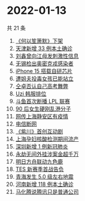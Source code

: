 # 2022-01-13

共 21 条

<!-- BEGIN -->
<!-- 最后更新时间 Thu Jan 13 2022 04:10:23 GMT+0800 (China Standard Time) -->

1. [《何以笙箫默》下架](https://www.zhihu.com/search?q=何以笙箫默)
1. [天津新增 33 例本土确诊](https://www.zhihu.com/search?q=天津疫情)
1. [刘鑫曾向江母发刺激性信息](https://www.zhihu.com/search?q=刘鑫)
1. [无锡检出奥密克戎感染者](https://www.zhihu.com/search?q=江苏疫情)
1. [iPhone 15 搭载自研芯片](https://www.zhihu.com/search?q=iPhone15)
1. [遭姐夫投毒女孩已能站立](https://www.zhihu.com/search?q=姐夫投毒女孩)
1. [仝卓否认自己高考舞弊](https://www.zhihu.com/search?q=仝卓舞弊)
1. [Uzi 韩服排位](https://www.zhihu.com/search?q=uzi)
1. [斗鱼首次断播 LPL 联赛](https://www.zhihu.com/search?q=斗鱼)
1. [90 后女生硬刚乱港分子](https://www.zhihu.com/search?q=90后女生硬刚乱港分子)
1. [网传上海静安区有疫情](https://www.zhihu.com/search?q=上海静安疫情)
1. [电信断网](https://www.zhihu.com/search?q=电信断网)
1. [《紫川》首创互动剧](https://www.zhihu.com/search?q=紫川)
1. [上海孕妇核酸检测期间流产](https://www.zhihu.com/search?q=上海孕妇)
1. [深圳新增 1 例新冠肺炎](https://www.zhihu.com/search?q=深圳疫情)
1. [永劫无间外挂涉案金超千万](https://www.zhihu.com/search?q=永劫无间)
1. [明日方舟联动九色鹿](https://www.zhihu.com/search?q=明日方舟)
1. [TES 新赛季首战告负](https://www.zhihu.com/search?q=tes)
1. [青海发生 5.0 级左右地震](https://www.zhihu.com/search?q=青海地震)
1. [河南新增 118 例本土确诊](https://www.zhihu.com/search?q=河南疫情)
1. [马化腾说腾讯只是普通公司](https://www.zhihu.com/search?q=马化腾)

<!-- END -->
